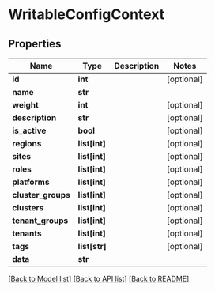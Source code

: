 # WritableConfigContext

## Properties
Name | Type | Description | Notes
------------ | ------------- | ------------- | -------------
**id** | **int** |  | [optional] 
**name** | **str** |  | 
**weight** | **int** |  | [optional] 
**description** | **str** |  | [optional] 
**is_active** | **bool** |  | [optional] 
**regions** | **list[int]** |  | [optional] 
**sites** | **list[int]** |  | [optional] 
**roles** | **list[int]** |  | [optional] 
**platforms** | **list[int]** |  | [optional] 
**cluster_groups** | **list[int]** |  | [optional] 
**clusters** | **list[int]** |  | [optional] 
**tenant_groups** | **list[int]** |  | [optional] 
**tenants** | **list[int]** |  | [optional] 
**tags** | **list[str]** |  | [optional] 
**data** | **str** |  | 

[[Back to Model list]](../README.md#documentation-for-models) [[Back to API list]](../README.md#documentation-for-api-endpoints) [[Back to README]](../README.md)


